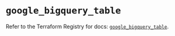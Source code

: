 # `google_bigquery_table`

Refer to the Terraform Registry for docs: [`google_bigquery_table`](https://registry.terraform.io/providers/hashicorp/google/6.10.0/docs/resources/bigquery_table).
